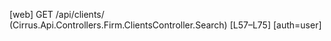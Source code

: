 [web] GET /api/clients/  (Cirrus.Api.Controllers.Firm.ClientsController.Search)  [L57–L75] [auth=user]

